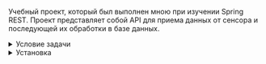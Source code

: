 Учебный проект, который был выполнен мною при изучении Spring REST. Проект представляет собой API для приема данных от сенсора и последующей их обработки в базе данных.
<details><summary>Условие задачи</summary>
  
![image](https://github.com/maksim25y/FirstRestApp/assets/131711956/9feffed3-9f0b-4318-96f9-02f98532d998)
![image](https://github.com/maksim25y/FirstRestApp/assets/131711956/2543c067-89fd-4f8d-bd2f-83ac897923fc)
![image](https://github.com/maksim25y/FirstRestApp/assets/131711956/fe3250a5-5f4a-44fc-8f5d-13fe90951ea3)
![image](https://github.com/maksim25y/FirstRestApp/assets/131711956/fb985a5a-01b8-49ca-9988-ca1a7e5ca37b)
![image](https://github.com/maksim25y/FirstRestApp/assets/131711956/52bbfdc3-398f-4eea-b974-271ed3978064)
![image](https://github.com/maksim25y/FirstRestApp/assets/131711956/a8f391d8-0cd1-4b81-83f3-036f7a1d8211)
![image](https://github.com/maksim25y/FirstRestApp/assets/131711956/d7459930-e3d0-44c7-afce-33adc45b5153)
![image](https://github.com/maksim25y/FirstRestApp/assets/131711956/60ba90c0-baf7-4133-a6f1-d5c0e7b3c172)
![image](https://github.com/maksim25y/FirstRestApp/assets/131711956/655ee987-d73b-44c1-8d2d-3815e51580ec)
![image](https://github.com/maksim25y/FirstRestApp/assets/131711956/5e4659a0-a4a4-45e7-887a-54310de51846)
![image](https://github.com/maksim25y/FirstRestApp/assets/131711956/a4bdbe3e-2d16-4ab6-bbe8-83b62e97dfba)
![image](https://github.com/maksim25y/FirstRestApp/assets/131711956/a5e56f99-8d4c-4b75-b27f-9cab56fb5bfd)
</details>
<details><summary>Установка</summary>
  Для того, чтобы проделать следующие шаги на Windows, установите Git Bash: https://gitforwindows.org/
  

1. Склонируйте репозиторий

```shell
git clone git@github.com:maksim25y/FirstRestApp.git
```
</details>













